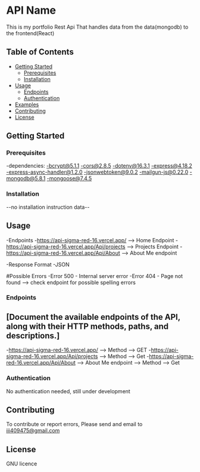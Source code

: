 # API Name

This is my portfolio Rest Api That handles data from the data(mongodb) to the frontend(React)

## Table of Contents

- [Getting Started](#getting-started)
  - [Prerequisites](#prerequisites)
  - [Installation](#installation)
- [Usage](#usage)
  - [Endpoints](#endpoints)
  - [Authentication](#authentication)
- [Examples](#examples)
- [Contributing](#contributing)
- [License](#license)

## Getting Started

### Prerequisites

-dependencies:
  -bcrypt@5.1.1
  -cors@2.8.5
  -dotenv@16.3.1
  -express@4.18.2
  -express-async-handler@1.2.0
  -jsonwebtoken@9.0.2
  -mailgun-js@0.22.0
  -mongodb@5.8.1
  -mongoose@7.4.5

### Installation

--no installation instruction data--

## Usage

-Endpoints
  -https://api-sigma-red-16.vercel.app/  --> Home Endpoint
  -https://api-sigma-red-16.vercel.app/Api/projects --> Projects Endpoint
  -https://api-sigma-red-16.vercel.app/Api/About --> About Me endpoint

  -Response Format
    -JSON

  #Possible Errors
  -Error 500 - Internal server error
  -Error 404 - Page not found --> check endpoint for possible spelling errors
  

### Endpoints

[Document the available endpoints of the API, along with their HTTP methods, paths, and descriptions.]
-
  -https://api-sigma-red-16.vercel.app/  --> Method --> GET
  -https://api-sigma-red-16.vercel.app/Api/projects --> Method --> Get
  -https://api-sigma-red-16.vercel.app/Api/About --> About Me endpoint --> Method --> Get


### Authentication

No authentication needed, still under development

## Contributing

To contribute or report errors, Please send and email to iii409475@gmail.com

## License

GNU licence
